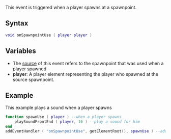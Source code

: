 This event is triggered when a player spawns at a spawnpoint.

Syntax
------

``` lua
void onSpawnpointUse ( player player ) 
```

Variables
---------

-   The [source](/docs/event_system#event_source.md "wikilink") of this event refers to the spawnpoint that was used when a player spawned
-   **player**: A player element representing the player who spawned at the source spawnpoint.

Example
-------

This example plays a sound when a player spawns

``` lua
function spawnUse ( player ) --when a player spawns
    playSoundFrontEnd ( player, 16 ) --play a sound for him
end
addEventHandler ( "onSpawnpointUse", getElementRoot(), spawnUse ) --add an event for onSpawnpointUse
```
